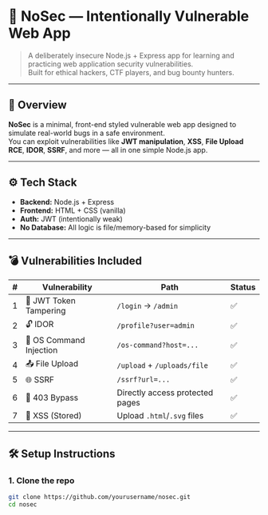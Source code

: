 # 🧨 NoSec — Intentionally Vulnerable Web App

> A deliberately insecure Node.js + Express app for learning and practicing web application security vulnerabilities.  
> Built for ethical hackers, CTF players, and bug bounty hunters.

---

## 🚀 Overview

**NoSec** is a minimal, front-end styled vulnerable web app designed to simulate real-world bugs in a safe environment.  
You can exploit vulnerabilities like **JWT manipulation**, **XSS**, **File Upload RCE**, **IDOR**, **SSRF**, and more — all in one simple Node.js app.

---

## ⚙️ Tech Stack

- **Backend:** Node.js + Express
- **Frontend:** HTML + CSS (vanilla)
- **Auth:** JWT (intentionally weak)
- **No Database:** All logic is file/memory-based for simplicity

---

## 💣 Vulnerabilities Included

| # | Vulnerability         | Path                          | Status |
|---|------------------------|-------------------------------|--------|
| 1 | 🔐 JWT Token Tampering | `/login` → `/admin`           | ✅     |
| 2 | 🔓 IDOR                | `/profile?user=admin`         | ✅     |
| 3 | 🧨 OS Command Injection| `/os-command?host=...`        | ✅     |
| 4 | 📤 File Upload         | `/upload` + `/uploads/file`   | ✅     |
| 5 | 🌐 SSRF                | `/ssrf?url=...`               | ✅     |
| 6 | 🚫 403 Bypass          | Directly access protected pages| ✅     |
| 7 | 📝 XSS (Stored)        | Upload `.html`/`.svg` files   | ✅     |

---

## 🛠️ Setup Instructions

### 1. Clone the repo
```bash
git clone https://github.com/yourusername/nosec.git
cd nosec
